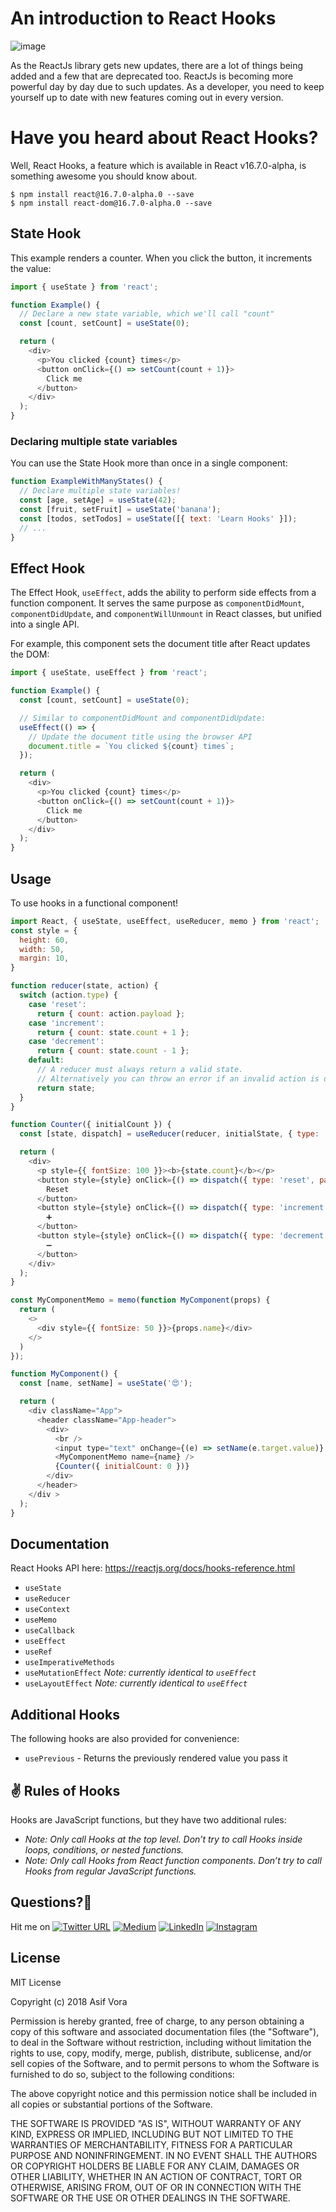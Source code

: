 # An introduction to React Hooks
![image](https://github.com/asifvora/react-hooks/blob/master/react-hooks.png)

As the ReactJs library gets new updates, there are a lot of things being added and a few that are deprecated too. ReactJs is becoming more powerful day by day due to such updates. As a developer, you need to keep yourself up to date with new features coming out in every version.

# Have you heard about React Hooks?
Well, React Hooks, a feature which is available in React v16.7.0-alpha, is something awesome you should know about.

```
$ npm install react@16.7.0-alpha.0 --save
$ npm install react-dom@16.7.0-alpha.0 --save
```

## State Hook
This example renders a counter. When you click the button, it increments the value:

```js
import { useState } from 'react';

function Example() {
  // Declare a new state variable, which we'll call "count"
  const [count, setCount] = useState(0);

  return (
    <div>
      <p>You clicked {count} times</p>
      <button onClick={() => setCount(count + 1)}>
        Click me
      </button>
    </div>
  );
}

```

### Declaring multiple state variables
You can use the State Hook more than once in a single component:
```js
function ExampleWithManyStates() {
  // Declare multiple state variables!
  const [age, setAge] = useState(42);
  const [fruit, setFruit] = useState('banana');
  const [todos, setTodos] = useState([{ text: 'Learn Hooks' }]);
  // ...
}
```

## Effect Hook
The Effect Hook, `useEffect`, adds the ability to perform side effects from a function component. It serves the same purpose as `componentDidMount`, `componentDidUpdate`, and `componentWillUnmount` in React classes, but unified into a single API.

For example, this component sets the document title after React updates the DOM:
```js
import { useState, useEffect } from 'react';

function Example() {
  const [count, setCount] = useState(0);

  // Similar to componentDidMount and componentDidUpdate:
  useEffect(() => {
    // Update the document title using the browser API
    document.title = `You clicked ${count} times`;
  });

  return (
    <div>
      <p>You clicked {count} times</p>
      <button onClick={() => setCount(count + 1)}>
        Click me
      </button>
    </div>
  );
}
```


## Usage

To use hooks in a functional component!

```js
import React, { useState, useEffect, useReducer, memo } from 'react';
const style = {
  height: 60,
  width: 50,
  margin: 10,
}

function reducer(state, action) {
  switch (action.type) {
    case 'reset':
      return { count: action.payload };
    case 'increment':
      return { count: state.count + 1 };
    case 'decrement':
      return { count: state.count - 1 };
    default:
      // A reducer must always return a valid state.
      // Alternatively you can throw an error if an invalid action is dispatched.
      return state;
  }
}

function Counter({ initialCount }) {
  const [state, dispatch] = useReducer(reducer, initialState, { type: 'reset', payload: initialCount });

  return (
    <div>
      <p style={{ fontSize: 100 }}><b>{state.count}</b></p>
      <button style={style} onClick={() => dispatch({ type: 'reset', payload: initialCount })}>
        Reset
      </button>
      <button style={style} onClick={() => dispatch({ type: 'increment' })}>
        ➕
      </button>
      <button style={style} onClick={() => dispatch({ type: 'decrement' })}>
        ➖
      </button>
    </div>
  );
}

const MyComponentMemo = memo(function MyComponent(props) {
  return (
    <>
      <div style={{ fontSize: 50 }}>{props.name}</div>
    </>
  )
});

function MyComponent() {
  const [name, setName] = useState('😍');

  return (
    <div className="App">
      <header className="App-header">
        <div>
          <br />
          <input type="text" onChange={(e) => setName(e.target.value)} />
          <MyComponentMemo name={name} />
          {Counter({ initialCount: 0 })}
        </div>
      </header>
    </div >
  );
}

```

## Documentation

React Hooks API here: https://reactjs.org/docs/hooks-reference.html

- `useState`
- `useReducer`
- `useContext`
- `useMemo`
- `useCallback`
- `useEffect`
- `useRef`
- `useImperativeMethods`
- `useMutationEffect` _Note: currently identical to `useEffect`_
- `useLayoutEffect` _Note: currently identical to `useEffect`_

## Additional Hooks

The following hooks are also provided for convenience:

- `usePrevious` - Returns the previously rendered value you pass it

## ✌️ Rules of Hooks
Hooks are JavaScript functions, but they have two additional rules:

- _Note: Only call Hooks at the top level. Don’t try to call Hooks inside loops, conditions, or nested functions._
- _Note: Only call Hooks from React function components. Don’t try to call Hooks from regular JavaScript functions._


## Questions?🤔 
  
Hit me on [![Twitter URL](https://img.shields.io/twitter/url/http/shields.io.svg?style=social)](https://twitter.com/007_dark_shadow)
[![Medium](https://img.shields.io/badge/Medium-asifvora-brightgreen.svg)](https://medium.com/@asifvora)
[![LinkedIn](https://img.shields.io/badge/LinkedIn-asifvora-blue.svg)](https://www.linkedin.com/in/asif-vora/) 
[![Instagram](https://img.shields.io/badge/Instagram-Asif%20Vora-green.svg)](https://www.instagram.com/007_dark_shadow/) 


## License

MIT License

Copyright (c) 2018 Asif Vora

Permission is hereby granted, free of charge, to any person obtaining a copy
of this software and associated documentation files (the "Software"), to deal
in the Software without restriction, including without limitation the rights
to use, copy, modify, merge, publish, distribute, sublicense, and/or sell
copies of the Software, and to permit persons to whom the Software is
furnished to do so, subject to the following conditions:

The above copyright notice and this permission notice shall be included in all
copies or substantial portions of the Software.

THE SOFTWARE IS PROVIDED "AS IS", WITHOUT WARRANTY OF ANY KIND, EXPRESS OR
IMPLIED, INCLUDING BUT NOT LIMITED TO THE WARRANTIES OF MERCHANTABILITY,
FITNESS FOR A PARTICULAR PURPOSE AND NONINFRINGEMENT. IN NO EVENT SHALL THE
AUTHORS OR COPYRIGHT HOLDERS BE LIABLE FOR ANY CLAIM, DAMAGES OR OTHER
LIABILITY, WHETHER IN AN ACTION OF CONTRACT, TORT OR OTHERWISE, ARISING FROM,
OUT OF OR IN CONNECTION WITH THE SOFTWARE OR THE USE OR OTHER DEALINGS IN THE
SOFTWARE.
